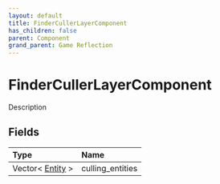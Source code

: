 ```yaml
---
layout: default
title: FinderCullerLayerComponent
has_children: false
parent: Component
grand_parent: Game Reflection
---
```

# FinderCullerLayerComponent
Description 

## Fields

| Type | Name |
|:-------------|:--------------|
| Vector< [Entity](/docs/game-reflection/classes/entity) > | culling_entities |

